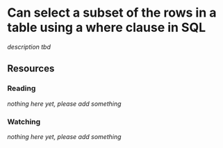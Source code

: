 # Can select a subset of the rows in a table using a where clause in SQL
_description tbd_
## Resources
### Reading
_nothing here yet, please add something_
### Watching
_nothing here yet, please add something_
